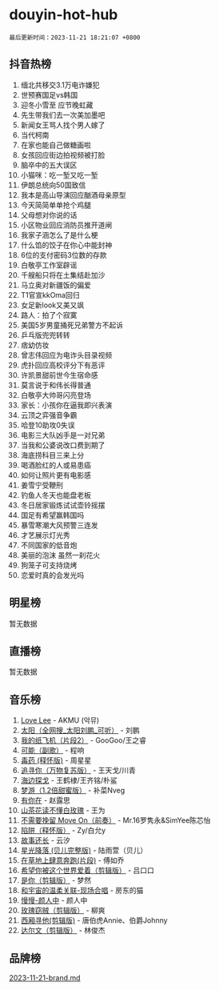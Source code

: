 # douyin-hot-hub

`最后更新时间：2023-11-21 18:21:07 +0800`

## 抖音热榜

1. 缅北共移交3.1万电诈嫌犯
1. 世预赛国足vs韩国
1. 迎冬小雪至 应节晚虹藏
1. 先生带我们去一次美加墨吧
1. 新闻女王骂人找个男人嫁了
1. 当代柯南
1. 在家也能自己做糖画啦
1. 女孩回应街边拍视频被打脸
1. 脑卒中的五大误区
1. 小猫咪：吃一堑又吃一堑
1. 伊朗总统向50国致信
1. 我本是高山导演回应酗酒母亲原型
1. 今天简简单单抢个鸡腿
1. 父母想对你说的话
1. 小区物业回应消防员推开道闸
1. 我家子涵怎么了是什么梗
1. 什么馅的饺子在你心中能封神
1. 6位的支付密码3位数的存款
1. 白敬亭工作室辟谣
1. 千艘船只将在土集结赴加沙
1. 马立奥对新疆饭的偏爱
1. T1官宣kkOma回归
1. 女足新look又美又飒
1. 路人：拍了个寂寞
1. 美国5岁男童捅死兄弟警方不起诉
1. 乒乓版兜兜转转
1. 痞幼仿妆
1. 曾志伟回应为电诈头目录视频
1. 虎扑回应高校评分下有恶评
1. 许凯景甜前世今生宿命感
1. 莫言说于和伟长得普通
1. 白敬亭大帅哥闪亮登场
1. 家长：小孩你在逼我即兴表演
1. 云顶之弈强音争霸
1. 哈登10助攻0失误
1. 电影三大队凶手是一对兄弟
1. 当我和公婆说改口费到期了
1. 海底捞科目三来上分
1. 喝酒脸红的人或易患癌
1. 如何让照片更有电影感
1. 姜雪宁受鞭刑
1. 钓鱼人冬天也能盘老板
1. 冬日居家锻炼试试壶铃摇摆
1. 国足有希望赢韩国吗
1. 暴雪寒潮大风预警三连发
1. 才艺展示灯光秀
1. 不同国家的低音炮
1. 美丽的泡沫 虽然一刹花火
1. 狗笼子可支持烧烤
1. 恋爱时真的会发光吗

## 明星榜

暂无数据

## 直播榜

暂无数据

## 音乐榜

1. [Love Lee](https://sf3-cdn-tos.douyinstatic.com/obj/tos-cn-ve-2774/o05GbkJGbCBTdDnMtB0fwOYgkeZp23vrWQDQBS) - AKMU (악뮤)
1. [太阳（全网搜_太阳刘鹏_可听）](https://sf6-cdn-tos.douyinstatic.com/obj/tos-cn-ve-2774/ogWbyIQnlBFImVbeDocRdCIYtBHlbJXgfZMvgz) - 刘鹏
1. [我的纸飞机（片段2）](https://sf6-cdn-tos.douyinstatic.com/obj/tos-cn-ve-2774/oM2ZrKcg2CD5AeRB2gkeXOFB1IxAGJdZPazYHf) - GooGoo/王之睿
1. [可能（副歌）](https://sf6-cdn-tos.douyinstatic.com/obj/tos-cn-ve-2774/cde1731888894259b333569393c2fb51) - 程响
1. [毒药 (释怀版)](https://sf3-cdn-tos.douyinstatic.com/obj/tos-cn-ve-2774/oYILMEAzspdZBIzy4frJNB8ZHPHWAhiwowd4Ad) - 周星星
1. [追寻你（万物复苏版）](https://sf6-cdn-tos.douyinstatic.com/obj/tos-cn-ve-2774/oYeAZJsbjIDit9APmBg8u6uDUQnHmoCf3gbo74) - 王天戈/川青
1. [海边探戈](https://sf6-cdn-tos.douyinstatic.com/obj/tos-cn-ve-2774/os9gE0VQCGqt6VQkZDyBBYvfSDY0QFe3vVmubn) - 王鹤棣/王齐铭/朴鲨
1. [梦游（1.2倍甜蜜版）](https://sf6-cdn-tos.douyinstatic.com/obj/tos-cn-ve-2774/o4gyAUm8hwufoEABmwVIiQtHsFuGzAEEWtNMzo) - 补菜Nveg
1. [有你在](https://sf3-cdn-tos.douyinstatic.com/obj/tos-cn-ve-2774/o8zImmNsI8B0yfAW5FKAB1oBhkMAlIrwsZEi1V) - 赵露思
1. [山茶花读不懂白玫瑰](https://sf3-cdn-tos.douyinstatic.com/obj/tos-cn-ve-2774/osfn8B7DktrRHEPJgPCfDbw7QDQEkwC16BxZg9) - 王为
1. [不需要挽留 Move On（前奏）](https://sf3-cdn-tos.douyinstatic.com/obj/tos-cn-ve-2774/ooCBhgCCkF4nExzQL9WZSUbitfA8IsDkgQIYhe) - Mr.16罗隽永&SimYee陈芯怡
1. [陷阱（释怀版）](https://sf3-cdn-tos.douyinstatic.com/obj/tos-cn-ve-2774/oE8C21LeZrzKLDFfQYgMzx4GAIHageG5IzayY7) - Zy/白允y
1. [故事还长](https://sf3-cdn-tos.douyinstatic.com/obj/tos-cn-ve-2774/30a26758c8594f0ab81ac675c33ee2c5) - 云汐
1. [星光降落 (贝儿完整版)](https://sf3-cdn-tos.douyinstatic.com/obj/tos-cn-ve-2774/okwB9hAwyAtsFFkFBzAX1hOOfQuIoMNs0W2Mwr) - 陆雨萱（贝儿）
1. [在草地上肆意奔跑(片段)](https://sf3-cdn-tos.douyinstatic.com/obj/tos-cn-ve-2774/8831d494742f45dabdfa8adb8b817259) - 傅如乔
1. [希望你被这个世界爱着（剪辑版）](https://sf3-cdn-tos.douyinstatic.com/obj/tos-cn-ve-2774/oo4H3BfEygN7l7bQaMBOZHCQ1eI4FqtED5skQ2) - 吕口口
1. [是你（剪辑版）](https://sf3-cdn-tos.douyinstatic.com/obj/tos-cn-ve-2774/46019dae783c4c969944217fe1cfafc4) - 梦然
1. [和宇宙的温柔关联-现场合唱](https://sf6-cdn-tos.douyinstatic.com/obj/tos-cn-ve-2774/o0hONGDYQBgk0e5bqDeQOonVmncA6tC2nBwZLT) - 房东的猫
1. [慢慢-颜人中](https://sf6-cdn-tos.douyinstatic.com/obj/tos-cn-ve-2774/ocjHNfBXdBxQNC8ZGAeoLMFTUgtBg8bkExunDC) - 颜人中
1. [玫瑰窃贼（剪辑版）](https://sf6-cdn-tos.douyinstatic.com/obj/tos-cn-ve-2774/oMqAsB3ixIhSWqAJOAwf3a0hU2zKJLBolQtFlI) - 柳爽
1. [西厢寻他(剪辑版)](https://sf6-cdn-tos.douyinstatic.com/obj/tos-cn-ve-2774/oUsAVfAQKlRNxEv5qxvIB8o5qmIWUcXbzJKJhw) - 唐伯虎Annie、伯爵Johnny
1. [达尔文（剪辑版）](https://sf3-cdn-tos.douyinstatic.com/obj/tos-cn-ve-2774/oQuPQQmEgnCeZsgKQ78VBZjNVtegzBGpoSbQPD) - 林俊杰

## 品牌榜

[2023-11-21-brand.md](2023-11-21-brand.md)
